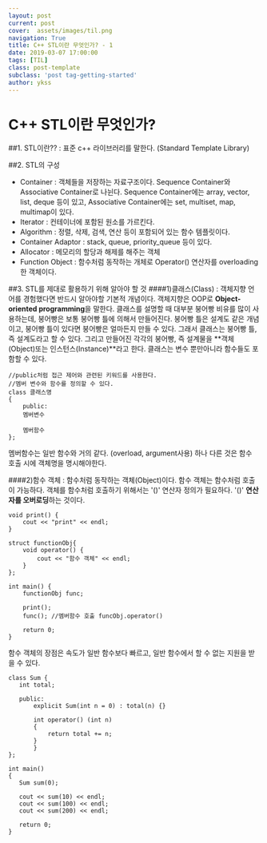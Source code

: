 ```yaml
---
layout: post
current: post
cover:  assets/images/til.png
navigation: True
title: C++ STL이란 무엇인가? - 1
date: 2019-03-07 17:00:00
tags: [TIL]
class: post-template
subclass: 'post tag-getting-started'
author: ykss
---
```


# C++ STL이란 무엇인가?

##1. STL이란??
: 표준 c++ 라이브러리를 말한다. (Standard Template Library)

##2. STL의 구성
- Container
: 객체들을 저장하는 자료구조이다. Sequence Container와 Associative Container로 나뉜다.
Sequence Container에는 array, vector, list, deque 등이 있고, Associative Container에는 set, multiset, map, multimap이 있다.
- Iterator
: 컨테이너에 포함된 원소를 가르킨다.
- Algorithm
: 정렬, 삭제, 검색, 연산 등이 포함되어 있는 함수 템플릿이다.
- Container Adaptor
: stack, queue, priority_queue 등이 있다.
- Allocator
: 메모리의 할당과 해제를 해주는 객체
- Function Object
: 함수처럼 동작하는 개체로 Operator() 연산자를 overloading한 객체이다.

##3. STL를 제대로 활용하기 위해 알아야 할 것
####1)클래스(Class)
: 객체지향 언어를 경험했다면 반드시 알아야할 기본적 개념이다.
객체지향은 OOP로 **Object-oriented programming**을 말한다.
클래스를 설명할 때 대부분 붕어빵 비유를 많이 사용하는데, 붕어빵은 보통 붕어빵 틀에 의해서 만들어진다. 붕어빵 틀은 설계도 같은 개념이고, 붕어빵 틀이 있다면 붕어빵은 얼마든지 만들 수 있다. 그래서 클래스는 붕어빵 틀, 즉 설계도라고 할 수 있다. 그리고 만들어진 각각의 붕어빵, 즉 설계물을 **객체(Object)또는 인스턴스(Instance)**라고 한다. 클래스는 변수 뿐만아니라 함수들도 포함할 수 있다.

```
//public처럼 접근 제어와 관련된 키워드를 사용한다.
//멤버 변수와 함수를 정의할 수 있다.
class 클래스명
{
	public:
	멤버변수
    
    멤버함수
};
```
 멤버함수는 일반 함수와 거의 같다. (overload, argument사용)
 하나 다른 것은 함수 호출 시에 객체명을 명시해야한다.

####2)함수 객체
: 함수처럼 동작하는 객체(Object)이다. 함수 객체는 함수처럼 호출이 가능하다.
객체를 함수처럼 호출하기 위해서는 '()' 연산자 정의가 필요하다. '()' **연산자를 오버로딩**하는 것이다.

```
void print() {
	cout << "print" << endl;
}

struct functionObj{
	void operator() {
    	cout << "함수 객체" << endl;
    }
};

int main() {
	functionObj func;
    
    print();
    func(); //멤버함수 호출 funcObj.operator()
     
    return 0;
}
```
 함수 객체의 장점은 속도가 일반 함수보다 빠르고, 일반 함수에서 할 수 없는 지원을 받을 수 있다.
 ```
 class Sum {
 	int total;
    
    public:
    	explicit Sum(int n = 0) : total(n) {}
        
        int operator() (int n)
        {
        	return total += n; 
        }
        }
 };
 
 int main()
 {
 	Sum sum(0);
    
    cout << sum(10) << endl;
    cout << sum(100) << endl;
    cout << sum(200) << endl;
    
    return 0;
 }
